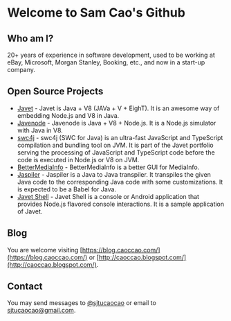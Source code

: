 # Welcome to Sam Cao's Github

## Who am I?

20+ years of experience in software development, used to be working at eBay, Microsoft, Morgan Stanley, Booking, etc., and now in a start-up company.

## Open Source Projects

* [Javet](https://github.com/caoccao/Javet) - Javet is Java + V8 (JAVa + V + EighT). It is an awesome way of embedding Node.js and V8 in Java.
* [Javenode](https://github.com/caoccao/Javenode) - Javenode is Java + V8 + Node.js. It is a Node.js simulator with Java in V8.
* [swc4j](https://github.com/caoccao/swc4j) - swc4j (SWC for Java) is an ultra-fast JavaScript and TypeScript compilation and bundling tool on JVM. It is part of the Javet portfolio serving the processing of JavaScript and TypeScript code before the code is executed in Node.js or V8 on JVM.
* [BetterMediaInfo](https://github.com/caoccao/BetterMediaInfo) - BetterMediaInfo is a better GUI for MediaInfo.
* [Jaspiler](https://github.com/caoccao/Jaspiler) - Jaspiler is a Java to Java transpiler. It transpiles the given Java code to the corresponding Java code with some customizations. It is expected to be a Babel for Java.
* [Javet Shell](https://github.com/caoccao/JavetShell) - Javet Shell is a console or Android application that provides Node.js flavored console interactions. It is a sample application of Javet.

## Blog

You are welcome visiting [https://blog.caoccao.com/](https://blog.caoccao.com/) or [http://caoccao.blogspot.com/](http://caoccao.blogspot.com/).

## Contact

You may send messages to [@sjtucaocao](https://twitter.com/sjtucaocao) or email to sjtucaocao@gmail.com.
